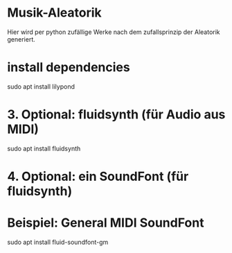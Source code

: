 # Musik-Aleatorik 
Hier wird per python zufällige Werke nach dem zufallsprinzip der Aleatorik generiert.
# install dependencies
sudo apt install lilypond

# 3. Optional: fluidsynth (für Audio aus MIDI)
sudo apt install fluidsynth

# 4. Optional: ein SoundFont (für fluidsynth)
# Beispiel: General MIDI SoundFont
sudo apt install fluid-soundfont-gm

